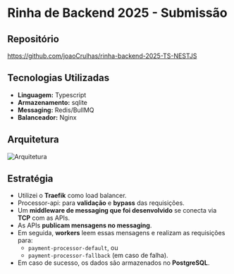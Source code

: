 # Rinha de Backend 2025 - Submissão

## Repositório
https://github.com/joaoCrulhas/rinha-backend-2025-TS-NESTJS

## Tecnologias Utilizadas
- **Linguagem:** Typescript
- **Armazenamento:** sqlite
- **Messaging:** Redis/BullMQ
- **Balanceador:** Nginx

## Arquitetura

![Arquitetura](sd.png)

## Estratégia

- Utilizei o **Traefik** como load balancer.
- Processor-api: para **validação** e **bypass** das requisições.
- Um **middleware de messaging que foi desenvolvido** se conecta via **TCP** com as APIs.
- As APIs **publicam mensagens no messaging**.
- Em seguida, **workers** leem essas mensagens e realizam as requisições para:
  - `payment-processor-default`, ou
  - `payment-processor-fallback` (em caso de falha).
- Em caso de sucesso, os dados são armazenados no **PostgreSQL**.
